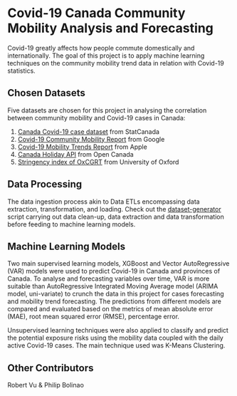 # Covid-19 Canada Community Mobility Analysis and Forecasting
Covid-19 greatly affects how people commute domestically and internationally. 
The goal of this project is to apply machine learning techniques on the community mobility trend data in relation
with Covid-19 statistics. 


## Chosen Datasets
Five datasets are chosen for this project in analysing the correlation between community mobility
and Covid-19 cases in Canada: 
 1. [Canada Covid-19 case dataset](https://health-infobase.canada.ca/covid-19/visual-data-gallery/) from StatCanada
 2. [Covid-19 Community Mobility Report](https://www.google.com/covid19/mobility/) from Google
 3. [Covid-19 Mobility Trends Report](https://covid19.apple.com/mobility) from Apple
 4. [Canada Holiday API](https://canada-holidays.ca/api/v1/provinces) from Open Canada
 5. [Stringency index of OxCGRT](https://ourworldindata.org/grapher/covid-stringency-index) from University of Oxford


## Data Processing
The data ingestion process akin to Data ETLs encompassing data extraction, transformation, and loading.
Check out the [dataset-generator](./DataPreprocessing/dataset_generator.py) script carrying out data clean-up, data extraction
and data transformation before feeding to machine learning models.


## Machine Learning Models
Two main supervised learning models, XGBoost and Vector AutoRegressive (VAR) models were used to predict Covid-19 in Canada
and provinces of Canada. To analyse and forecasting variables over time, VAR is more suitable than AutoRegressive Integrated 
Moving Average model (ARIMA model, uni-variate) to crunch the data in this project for cases forecasting and mobility trend 
forecasting. The predictions from different models are compared and evaluated based on the metrics of mean
absolute error (MAE), root mean squared error (RMSE), percentage error.

Unsupervised learning techniques were also applied to classify and predict the potential exposure risks using the mobility
data coupled with the daily active Covid-19 cases. The main technique used was K-Means Clustering.


## Other Contributors
Robert Vu & Philip Bolinao
